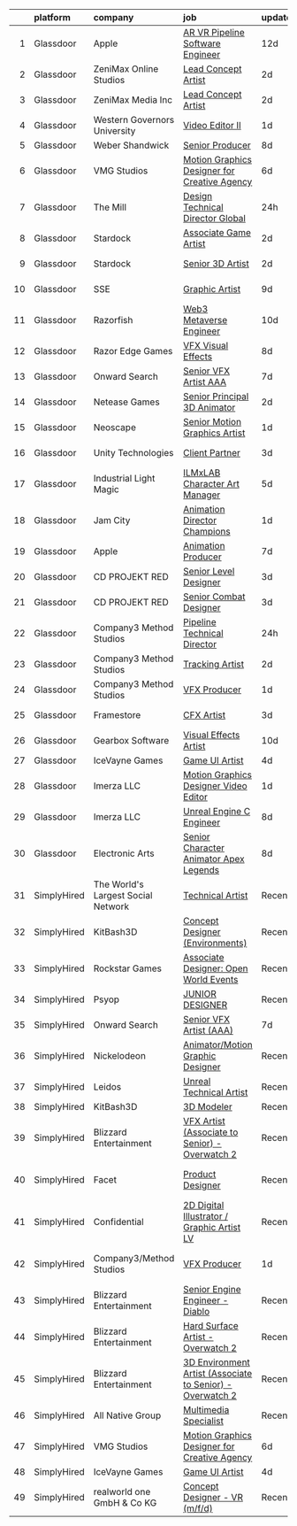 

|    | platform    | company                            | job                                                                                                                                                                                                                                                                                                                                                                                                                                                                                                                                                                                                                                                                                                                                                                                                                                                                                                                                                                                                                                                                                                                                                                                                                                                                                                                                                                           | update_time   | location                 |
|---:|:------------|:-----------------------------------|:------------------------------------------------------------------------------------------------------------------------------------------------------------------------------------------------------------------------------------------------------------------------------------------------------------------------------------------------------------------------------------------------------------------------------------------------------------------------------------------------------------------------------------------------------------------------------------------------------------------------------------------------------------------------------------------------------------------------------------------------------------------------------------------------------------------------------------------------------------------------------------------------------------------------------------------------------------------------------------------------------------------------------------------------------------------------------------------------------------------------------------------------------------------------------------------------------------------------------------------------------------------------------------------------------------------------------------------------------------------------------|:--------------|:-------------------------|
|  1 | Glassdoor   | Apple                              | [AR VR Pipeline Software Engineer](https://www.glassdoor.com/partner/jobListing.htm?pos=101&ao=1110586&s=58&guid=0000018224b94384b461fd28b1c34b47&src=GD_JOB_AD&t=SR&vt=w&cs=1_da523205&cb=1658473497774&jobListingId=1007994891471&cpc=8795CF9063CD573D&jrtk=3-0-1g8ibiguhitlb801-1g8ibigv3jfmb800-fc55de529b78aa8f--6NYlbfkN0BvKrLyj5gPmtZO9T8euul8TCxuuKNOtzRJOomxnwSEodTz2Bc-sPZlbtkML8D-m4qO4tenHzNlbzznl9Zovftmt6-Mg1P-NrNJwQV9b7AKhWEtyPHdze1p3up1kuyhCBmYpi4Iic0ExJ4rulqpIM8-RimAb7jpdBuTvtFVnPTld1-JZzi1K-QIsVdfXUuyS9PTv_7vDYV45ASLK8yo1Sqs5RVbyFo7aOcr4nuSqrhov_dWR-ye4zliyKGUjgfKLW_NGBp6MEpxz9gIKb2QyRSc1JBhrTMkcScwt9JSu3vP_PU0K8GvH8X5Mm22oeCntIY4IB8p2l5AMw44iJXXT9RipVQFy0iWO5pIQKN98rvCynPijOKZXrLuMteJbpZCABH8m4UVa4boBYBqMYTP41zRmWLsdeu6S4M0-403RjM8EGO-rjsMazp2kFKkqlHY80KOH2zSBLpBThWKnTIvrpWw-J4W_YrxNkqsll02Eaqf1zTAisTnXIn3K20peTOfXgL-wUlpKuthoaX9zTS0-Qu0RO-DBtVBdeM_mN3NaivwAEd7fiQ-bClUBHkPv5yPvKwBYryVqL4eKo_8lE8BjUW2jPV1wparmGJIgDzuZ-RC8A5Mfb4Yz11stkRRBaMzuh-pLP3Ws0b7_lJw6hHFZEVW2CcawMIFWxBgWRxu5VM6FrgO8FEPCZcryrRiApohBwn7ZVKiWNyBEHFyneidqPuz6hOuuu4TRX4f-mH06xFFpas1O-AtzUo6FKR2gzVWjvSc1iIm_GmM7Pj8yJGRnE5AH_71dzzhQkcZezrc-dlUtDEs-7Evea1X11mGc3qRu4D1m1X3ZstN064NSGZCJQI3TKLl_dVuNS4RBcZ9OYGwwH8a8K_owG_Z6LYOOrLxPxQIiX6AA3knDZJbC-ln3oKQWVg6zM352q3C4Lm0tvjgZ6o8N2glxl3voannH084GmH-rrvqEuF0srErdY06Ruw_)                        | 12d           | Boulder, CO              |
|  2 | Glassdoor   | ZeniMax Online Studios             | [Lead Concept Artist](https://www.glassdoor.com/partner/jobListing.htm?pos=113&ao=1136043&s=58&guid=0000018224b94384b461fd28b1c34b47&src=GD_JOB_AD&t=SR&vt=w&cs=1_6ae53555&cb=1658473497776&jobListingId=1008015103027&jrtk=3-0-1g8ibiguhitlb801-1g8ibigv3jfmb800-547110248d75de7c-)                                                                                                                                                                                                                                                                                                                                                                                                                                                                                                                                                                                                                                                                                                                                                                                                                                                                                                                                                                                                                                                                                          | 2d            | Hunt Valley, MD          |
|  3 | Glassdoor   | ZeniMax Media Inc                  | [Lead Concept Artist](https://www.glassdoor.com/partner/jobListing.htm?pos=118&ao=1136043&s=58&guid=0000018224b94384b461fd28b1c34b47&src=GD_JOB_AD&t=SR&vt=w&cs=1_636f373a&cb=1658473497777&jobListingId=1008015538050&jrtk=3-0-1g8ibiguhitlb801-1g8ibigv3jfmb800-fd64ffbe9ce932d2-)                                                                                                                                                                                                                                                                                                                                                                                                                                                                                                                                                                                                                                                                                                                                                                                                                                                                                                                                                                                                                                                                                          | 2d            | Hunt Valley, MD          |
|  4 | Glassdoor   | Western Governors University       | [Video Editor II](https://www.glassdoor.com/partner/jobListing.htm?pos=129&ao=1136043&s=58&guid=0000018224b94384b461fd28b1c34b47&src=GD_JOB_AD&t=SR&vt=w&cs=1_4416e009&cb=1658473497778&jobListingId=1008017553966&jrtk=3-0-1g8ibiguhitlb801-1g8ibigv3jfmb800-49ab7d12beda9c5a-)                                                                                                                                                                                                                                                                                                                                                                                                                                                                                                                                                                                                                                                                                                                                                                                                                                                                                                                                                                                                                                                                                              | 1d            | Salt Lake City, UT       |
|  5 | Glassdoor   | Weber Shandwick                    | [Senior Producer](https://www.glassdoor.com/partner/jobListing.htm?pos=130&ao=1136043&s=58&guid=0000018224b94384b461fd28b1c34b47&src=GD_JOB_AD&t=SR&vt=w&cs=1_62e8fde8&cb=1658473497779&jobListingId=1008003031928&jrtk=3-0-1g8ibiguhitlb801-1g8ibigv3jfmb800-321ad895e4afbc88-)                                                                                                                                                                                                                                                                                                                                                                                                                                                                                                                                                                                                                                                                                                                                                                                                                                                                                                                                                                                                                                                                                              | 8d            | Chicago, IL              |
|  6 | Glassdoor   | VMG Studios                        | [Motion Graphics Designer for Creative Agency](https://www.glassdoor.com/partner/jobListing.htm?pos=103&ao=1136043&s=58&guid=0000018224b94384b461fd28b1c34b47&src=GD_JOB_AD&t=SR&vt=w&ea=1&cs=1_1826b8c8&cb=1658473497774&jobListingId=1008008367182&jrtk=3-0-1g8ibiguhitlb801-1g8ibigv3jfmb800-42a36b0c18bec50b-)                                                                                                                                                                                                                                                                                                                                                                                                                                                                                                                                                                                                                                                                                                                                                                                                                                                                                                                                                                                                                                                            | 6d            | Bellevue, WA             |
|  7 | Glassdoor   | The Mill                           | [Design Technical Director  Global](https://www.glassdoor.com/partner/jobListing.htm?pos=116&ao=1136043&s=58&guid=0000018224b94384b461fd28b1c34b47&src=GD_JOB_AD&t=SR&vt=w&cs=1_9dd0b047&cb=1658473497777&jobListingId=1008021649194&jrtk=3-0-1g8ibiguhitlb801-1g8ibigv3jfmb800-1ee43a0842414491-)                                                                                                                                                                                                                                                                                                                                                                                                                                                                                                                                                                                                                                                                                                                                                                                                                                                                                                                                                                                                                                                                            | 24h           | New York, NY             |
|  8 | Glassdoor   | Stardock                           | [Associate Game Artist](https://www.glassdoor.com/partner/jobListing.htm?pos=111&ao=1136043&s=58&guid=0000018224b94384b461fd28b1c34b47&src=GD_JOB_AD&t=SR&vt=w&ea=1&cs=1_d180849b&cb=1658473497775&jobListingId=1008016020382&jrtk=3-0-1g8ibiguhitlb801-1g8ibigv3jfmb800-9b1f705e5de7e622-)                                                                                                                                                                                                                                                                                                                                                                                                                                                                                                                                                                                                                                                                                                                                                                                                                                                                                                                                                                                                                                                                                   | 2d            | Plymouth, MI             |
|  9 | Glassdoor   | Stardock                           | [Senior 3D Artist](https://www.glassdoor.com/partner/jobListing.htm?pos=114&ao=1136043&s=58&guid=0000018224b94384b461fd28b1c34b47&src=GD_JOB_AD&t=SR&vt=w&ea=1&cs=1_cbd58a5c&cb=1658473497777&jobListingId=1008016020388&jrtk=3-0-1g8ibiguhitlb801-1g8ibigv3jfmb800-7b8afdbd058936ae-)                                                                                                                                                                                                                                                                                                                                                                                                                                                                                                                                                                                                                                                                                                                                                                                                                                                                                                                                                                                                                                                                                        | 2d            | Plymouth, MI             |
| 10 | Glassdoor   | SSE                                | [Graphic Artist](https://www.glassdoor.com/partner/jobListing.htm?pos=124&ao=1136043&s=58&guid=0000018224b94384b461fd28b1c34b47&src=GD_JOB_AD&t=SR&vt=w&ea=1&cs=1_ee271c6c&cb=1658473497778&jobListingId=1008001110074&jrtk=3-0-1g8ibiguhitlb801-1g8ibigv3jfmb800-50d7530ccefde205-)                                                                                                                                                                                                                                                                                                                                                                                                                                                                                                                                                                                                                                                                                                                                                                                                                                                                                                                                                                                                                                                                                          | 9d            | Jacksonville, FL         |
| 11 | Glassdoor   | Razorfish                          | [Web3 Metaverse Engineer](https://www.glassdoor.com/partner/jobListing.htm?pos=126&ao=1136043&s=58&guid=0000018224b94384b461fd28b1c34b47&src=GD_JOB_AD&t=SR&vt=w&ea=1&cs=1_fa7579c3&cb=1658473497778&jobListingId=1007999007023&jrtk=3-0-1g8ibiguhitlb801-1g8ibigv3jfmb800-37130fe9a53d6876-)                                                                                                                                                                                                                                                                                                                                                                                                                                                                                                                                                                                                                                                                                                                                                                                                                                                                                                                                                                                                                                                                                 | 10d           | New York, NY             |
| 12 | Glassdoor   | Razor Edge Games                   | [VFX Visual Effects](https://www.glassdoor.com/partner/jobListing.htm?pos=112&ao=1136043&s=58&guid=0000018224b94384b461fd28b1c34b47&src=GD_JOB_AD&t=SR&vt=w&cs=1_a8aca57d&cb=1658473497776&jobListingId=1008002919278&jrtk=3-0-1g8ibiguhitlb801-1g8ibigv3jfmb800-43c429f9e3d05c00-)                                                                                                                                                                                                                                                                                                                                                                                                                                                                                                                                                                                                                                                                                                                                                                                                                                                                                                                                                                                                                                                                                           | 8d            | Remote                   |
| 13 | Glassdoor   | Onward Search                      | [Senior VFX Artist  AAA ](https://www.glassdoor.com/partner/jobListing.htm?pos=102&ao=1110586&s=58&guid=0000018224b94384b461fd28b1c34b47&src=GD_JOB_AD&t=SR&vt=w&cs=1_40e7d295&cb=1658473497774&jobListingId=1008005502010&cpc=451933188B21919D&jrtk=3-0-1g8ibiguhitlb801-1g8ibigv3jfmb800-a39b3d0b0025f332--6NYlbfkN0B7YoEZZ2QAGDyEGGmBPAUWSHc1Mt3sMCn9FehKcWA3w1hdwjpEweHGJ9uPpOtWDZrC-7lKc0mD8BMycFcRrvzqbDYv2CuZOIYpvsAKBQX73zrT8Or4NjVTRbDJaMWhrrTs_xYJ2kylhrSRs_nt6Ozlgoa9Ea6HAqX8CPf8Z1lK76IMcyluS4vFlsaFtbia1ry6lM70-ldWBfltdLqBLk76gD7zCZFIMElfK6ycvkJekz5pX0JFOKkC0zjMjHTTk5s7yVtTmBkYHJNg5tlYg6s9XItFmabCdJb2r0SWGSHtg9-rIU9tpriyL5At_SVHd246Mpb3i7q-DpVFzrYN3vopWt-kYlVLZiTzGnGVhnHOiH4uYOAF9ThNMhBgZzHtjnYNpRn7-h-Xts646o52qqPWro6dKlA0EYM1emHFa5Bibfvp8ED_SgwRvxi7qhWPWQaBv7BrDJgFTQtZVhE_UAjzuZqkeqBEC3BMsTFaK7eCw_lSsMcOVlj9HuCU1czZVB_VPqpfG9bSdIbf6evs0f5VxdDhGjNyJwj4IDsPPoym2tGY7tn5COCUogg4Z3-y2U5RkKh7W3VO05VPIuVfL68KTHfms6I5nI7oAaFDWCq5TW9EZHv7HzXxO1hcblHHiyHoTcoDOj71XNinDFGtqaAFlAxzyrbdKcB9t7UO_FZBCczvMMtuRTagRd0Y65uYnzhtgELJz5iiNjZMUtwhS3pj9YVne0eQkPDmtq4PjWbgh2L3xPI1UwEtpXWhzl0n1KcwzHC8_u-Q0OP05gCoIgAasM8DXcfFzwZ_FToDiQONceEoHqav7xSPm0mdWs6KvXOGuMtQGDakTumX5IcTN3PG12WZxcIyhasbhCYxPO824RsX-1rjlGH0M7EbQoNTj1IoQgWuB82N3gFaWhvoszLi-7-oZisydMt9ERYs6AJYXNQ7-1zMQGTj0E8kE21YX3yXdpuD-bvfcNx4o6VJ7i9I4KFxZuTu0x47-gfma95huMOizh1B0bnH) | 7d            | San Ramon, CA            |
| 14 | Glassdoor   | Netease Games                      | [Senior   Principal 3D Animator](https://www.glassdoor.com/partner/jobListing.htm?pos=123&ao=1136043&s=58&guid=0000018224b94384b461fd28b1c34b47&src=GD_JOB_AD&t=SR&vt=w&ea=1&cs=1_aa5973de&cb=1658473497778&jobListingId=1008014864247&jrtk=3-0-1g8ibiguhitlb801-1g8ibigv3jfmb800-9d8f3e71dd8e24b0-)                                                                                                                                                                                                                                                                                                                                                                                                                                                                                                                                                                                                                                                                                                                                                                                                                                                                                                                                                                                                                                                                          | 2d            | Remote                   |
| 15 | Glassdoor   | Neoscape                           | [Senior Motion Graphics Artist](https://www.glassdoor.com/partner/jobListing.htm?pos=128&ao=1136043&s=58&guid=0000018224b94384b461fd28b1c34b47&src=GD_JOB_AD&t=SR&vt=w&ea=1&cs=1_6c5a3978&cb=1658473497778&jobListingId=1008017048084&jrtk=3-0-1g8ibiguhitlb801-1g8ibigv3jfmb800-becdea5660ba1f19-)                                                                                                                                                                                                                                                                                                                                                                                                                                                                                                                                                                                                                                                                                                                                                                                                                                                                                                                                                                                                                                                                           | 1d            | New York, NY             |
| 16 | Glassdoor   | Unity Technologies                 | [Client Partner](https://www.glassdoor.com/partner/jobListing.htm?pos=110&ao=1136043&s=58&guid=0000018224b94384b461fd28b1c34b47&src=GD_JOB_AD&t=SR&vt=w&cs=1_ec01acd0&cb=1658473497775&jobListingId=1008012584446&jrtk=3-0-1g8ibiguhitlb801-1g8ibigv3jfmb800-95af4f754fea7388-)                                                                                                                                                                                                                                                                                                                                                                                                                                                                                                                                                                                                                                                                                                                                                                                                                                                                                                                                                                                                                                                                                               | 3d            | Bellevue, WA             |
| 17 | Glassdoor   | Industrial Light   Magic           | [ILMxLAB Character Art Manager](https://www.glassdoor.com/partner/jobListing.htm?pos=125&ao=1136043&s=58&guid=0000018224b94384b461fd28b1c34b47&src=GD_JOB_AD&t=SR&vt=w&cs=1_a4b0cfd5&cb=1658473497778&jobListingId=1008009556766&jrtk=3-0-1g8ibiguhitlb801-1g8ibigv3jfmb800-8beafdaaf7c3239a-)                                                                                                                                                                                                                                                                                                                                                                                                                                                                                                                                                                                                                                                                                                                                                                                                                                                                                                                                                                                                                                                                                | 5d            | San Francisco, CA        |
| 18 | Glassdoor   | Jam City                           | [Animation Director  Champions ](https://www.glassdoor.com/partner/jobListing.htm?pos=115&ao=1136043&s=58&guid=0000018224b94384b461fd28b1c34b47&src=GD_JOB_AD&t=SR&vt=w&ea=1&cs=1_48d63f94&cb=1658473497777&jobListingId=1008018283775&jrtk=3-0-1g8ibiguhitlb801-1g8ibigv3jfmb800-4610afd753adbaaa-)                                                                                                                                                                                                                                                                                                                                                                                                                                                                                                                                                                                                                                                                                                                                                                                                                                                                                                                                                                                                                                                                          | 1d            | Culver City, CA          |
| 19 | Glassdoor   | Apple                              | [Animation Producer](https://www.glassdoor.com/partner/jobListing.htm?pos=127&ao=1136043&s=58&guid=0000018224b94384b461fd28b1c34b47&src=GD_JOB_AD&t=SR&vt=w&cs=1_a59d9857&cb=1658473497778&jobListingId=1008007080856&jrtk=3-0-1g8ibiguhitlb801-1g8ibigv3jfmb800-5deecf1619cb58b1-)                                                                                                                                                                                                                                                                                                                                                                                                                                                                                                                                                                                                                                                                                                                                                                                                                                                                                                                                                                                                                                                                                           | 7d            | Cupertino, CA            |
| 20 | Glassdoor   | CD PROJEKT RED                     | [Senior Level Designer](https://www.glassdoor.com/partner/jobListing.htm?pos=104&ao=1136043&s=58&guid=0000018224b94384b461fd28b1c34b47&src=GD_JOB_AD&t=SR&vt=w&ea=1&cs=1_aef77284&cb=1658473497774&jobListingId=1008013433162&jrtk=3-0-1g8ibiguhitlb801-1g8ibigv3jfmb800-4c9a8438ff845ca6-)                                                                                                                                                                                                                                                                                                                                                                                                                                                                                                                                                                                                                                                                                                                                                                                                                                                                                                                                                                                                                                                                                   | 3d            | Boston, MA               |
| 21 | Glassdoor   | CD PROJEKT RED                     | [Senior Combat Designer](https://www.glassdoor.com/partner/jobListing.htm?pos=107&ao=1136043&s=58&guid=0000018224b94384b461fd28b1c34b47&src=GD_JOB_AD&t=SR&vt=w&ea=1&cs=1_d70dfda0&cb=1658473497774&jobListingId=1008013433186&jrtk=3-0-1g8ibiguhitlb801-1g8ibigv3jfmb800-667d2b494220c379-)                                                                                                                                                                                                                                                                                                                                                                                                                                                                                                                                                                                                                                                                                                                                                                                                                                                                                                                                                                                                                                                                                  | 3d            | Boston, MA               |
| 22 | Glassdoor   | Company3 Method Studios            | [Pipeline Technical Director](https://www.glassdoor.com/partner/jobListing.htm?pos=120&ao=1136043&s=58&guid=0000018224b94384b461fd28b1c34b47&src=GD_JOB_AD&t=SR&vt=w&ea=1&cs=1_705acaa4&cb=1658473497778&jobListingId=1008021055431&jrtk=3-0-1g8ibiguhitlb801-1g8ibigv3jfmb800-624dfeeca4d4139e-)                                                                                                                                                                                                                                                                                                                                                                                                                                                                                                                                                                                                                                                                                                                                                                                                                                                                                                                                                                                                                                                                             | 24h           | New York, NY             |
| 23 | Glassdoor   | Company3 Method Studios            | [Tracking Artist](https://www.glassdoor.com/partner/jobListing.htm?pos=117&ao=1136043&s=58&guid=0000018224b94384b461fd28b1c34b47&src=GD_JOB_AD&t=SR&vt=w&ea=1&cs=1_d01da8cd&cb=1658473497777&jobListingId=1008016145902&jrtk=3-0-1g8ibiguhitlb801-1g8ibigv3jfmb800-0972021a03841819-)                                                                                                                                                                                                                                                                                                                                                                                                                                                                                                                                                                                                                                                                                                                                                                                                                                                                                                                                                                                                                                                                                         | 2d            | Santa Monica, CA         |
| 24 | Glassdoor   | Company3 Method Studios            | [VFX Producer](https://www.glassdoor.com/partner/jobListing.htm?pos=105&ao=1136043&s=58&guid=0000018224b94384b461fd28b1c34b47&src=GD_JOB_AD&t=SR&vt=w&ea=1&cs=1_976de391&cb=1658473497774&jobListingId=1008018247511&jrtk=3-0-1g8ibiguhitlb801-1g8ibigv3jfmb800-5dd0809045cd216f-)                                                                                                                                                                                                                                                                                                                                                                                                                                                                                                                                                                                                                                                                                                                                                                                                                                                                                                                                                                                                                                                                                            | 1d            | New York, NY             |
| 25 | Glassdoor   | Framestore                         | [CFX Artist](https://www.glassdoor.com/partner/jobListing.htm?pos=108&ao=1136043&s=58&guid=0000018224b94384b461fd28b1c34b47&src=GD_JOB_AD&t=SR&vt=w&ea=1&cs=1_2caf4930&cb=1658473497775&jobListingId=1008012128322&jrtk=3-0-1g8ibiguhitlb801-1g8ibigv3jfmb800-23902078b8c922d9-)                                                                                                                                                                                                                                                                                                                                                                                                                                                                                                                                                                                                                                                                                                                                                                                                                                                                                                                                                                                                                                                                                              | 3d            | New York, NY             |
| 26 | Glassdoor   | Gearbox Software                   | [Visual Effects Artist](https://www.glassdoor.com/partner/jobListing.htm?pos=122&ao=1136043&s=58&guid=0000018224b94384b461fd28b1c34b47&src=GD_JOB_AD&t=SR&vt=w&ea=1&cs=1_fecc32ec&cb=1658473497778&jobListingId=1007998860820&jrtk=3-0-1g8ibiguhitlb801-1g8ibigv3jfmb800-fa056ef69a544c96-)                                                                                                                                                                                                                                                                                                                                                                                                                                                                                                                                                                                                                                                                                                                                                                                                                                                                                                                                                                                                                                                                                   | 10d           | Frisco, TX               |
| 27 | Glassdoor   | IceVayne Games                     | [Game UI Artist](https://www.glassdoor.com/partner/jobListing.htm?pos=106&ao=1136043&s=58&guid=0000018224b94384b461fd28b1c34b47&src=GD_JOB_AD&t=SR&vt=w&ea=1&cs=1_7bd9c867&cb=1658473497774&jobListingId=1008010939116&jrtk=3-0-1g8ibiguhitlb801-1g8ibigv3jfmb800-a4580d4e6a89142d-)                                                                                                                                                                                                                                                                                                                                                                                                                                                                                                                                                                                                                                                                                                                                                                                                                                                                                                                                                                                                                                                                                          | 4d            | Remote                   |
| 28 | Glassdoor   | Imerza  LLC                        | [Motion Graphics Designer Video Editor](https://www.glassdoor.com/partner/jobListing.htm?pos=109&ao=1136043&s=58&guid=0000018224b94384b461fd28b1c34b47&src=GD_JOB_AD&t=SR&vt=w&ea=1&cs=1_4ac4994f&cb=1658473497775&jobListingId=1008017006379&jrtk=3-0-1g8ibiguhitlb801-1g8ibigv3jfmb800-0defdf3ccda001a4-)                                                                                                                                                                                                                                                                                                                                                                                                                                                                                                                                                                                                                                                                                                                                                                                                                                                                                                                                                                                                                                                                   | 1d            | Sarasota, FL             |
| 29 | Glassdoor   | Imerza  LLC                        | [Unreal Engine   C   Engineer](https://www.glassdoor.com/partner/jobListing.htm?pos=121&ao=1136043&s=58&guid=0000018224b94384b461fd28b1c34b47&src=GD_JOB_AD&t=SR&vt=w&ea=1&cs=1_f4a79b1f&cb=1658473497778&jobListingId=1008001897361&jrtk=3-0-1g8ibiguhitlb801-1g8ibigv3jfmb800-8c79bb2871c86338-)                                                                                                                                                                                                                                                                                                                                                                                                                                                                                                                                                                                                                                                                                                                                                                                                                                                                                                                                                                                                                                                                            | 8d            | Remote                   |
| 30 | Glassdoor   | Electronic Arts                    | [Senior Character Animator  Apex Legends ](https://www.glassdoor.com/partner/jobListing.htm?pos=119&ao=1136043&s=58&guid=0000018224b94384b461fd28b1c34b47&src=GD_JOB_AD&t=SR&vt=w&cs=1_f22a2272&cb=1658473497777&jobListingId=1008003306799&jrtk=3-0-1g8ibiguhitlb801-1g8ibigv3jfmb800-6d89526abe9aca00-)                                                                                                                                                                                                                                                                                                                                                                                                                                                                                                                                                                                                                                                                                                                                                                                                                                                                                                                                                                                                                                                                     | 8d            | Los Angeles, CA          |
| 31 | SimplyHired | The World's Largest Social Network | [Technical Artist](https://www.simplyhired.com/job/PPgYBYhCnjNWsKzR69U9gRUK3bP4-3z6sjwuOv1UN049a90JWdHy7Q?q=vfx+designer)                                                                                                                                                                                                                                                                                                                                                                                                                                                                                                                                                                                                                                                                                                                                                                                                                                                                                                                                                                                                                                                                                                                                                                                                                                                     | Recently      | New York, NY             |
| 32 | SimplyHired | KitBash3D                          | [Concept Designer (Environments)](https://www.simplyhired.com/job/6RK58V9QRNPhm7KMuxGYlhUBdJx4j-xn111ezuam7_hRD9iRlS-KQQ?q=vfx+designer)                                                                                                                                                                                                                                                                                                                                                                                                                                                                                                                                                                                                                                                                                                                                                                                                                                                                                                                                                                                                                                                                                                                                                                                                                                      | Recently      | Remote                   |
| 33 | SimplyHired | Rockstar Games                     | [Associate Designer: Open World Events](https://www.simplyhired.com/job/vdV8vlT3gviLv2JCIKjxS72bf-KmVFeMRA0oYSRtEaTI4YyrugfY7Q?q=vfx+designer)                                                                                                                                                                                                                                                                                                                                                                                                                                                                                                                                                                                                                                                                                                                                                                                                                                                                                                                                                                                                                                                                                                                                                                                                                                | Recently      | Carlsbad, CA             |
| 34 | SimplyHired | Psyop                              | [JUNIOR DESIGNER](https://www.simplyhired.com/job/zSJ2o2OxFVF9AqKa__B93UhQBlvvf_irwOF_5c0XrRg_GvznVO0-KQ?q=vfx+designer)                                                                                                                                                                                                                                                                                                                                                                                                                                                                                                                                                                                                                                                                                                                                                                                                                                                                                                                                                                                                                                                                                                                                                                                                                                                      | Recently      | New York, NY             |
| 35 | SimplyHired | Onward Search                      | [Senior VFX Artist (AAA)](https://www.simplyhired.com/job/p9YQe2LV_ZQ3GtzWpOQzlJKVoc-crSe2HvJqZVaZQ0I8vBiwOPhJBw?q=vfx+designer)                                                                                                                                                                                                                                                                                                                                                                                                                                                                                                                                                                                                                                                                                                                                                                                                                                                                                                                                                                                                                                                                                                                                                                                                                                              | 7d            | San Ramon, CA            |
| 36 | SimplyHired | Nickelodeon                        | [Animator/Motion Graphic Designer](https://www.simplyhired.com/job/seMENcpah2-lLx56dgQ7If76DlQ4u5bVEykKG1frdKpnuYHo39ut3g?q=vfx+designer)                                                                                                                                                                                                                                                                                                                                                                                                                                                                                                                                                                                                                                                                                                                                                                                                                                                                                                                                                                                                                                                                                                                                                                                                                                     | Recently      | New York, NY             |
| 37 | SimplyHired | Leidos                             | [Unreal Technical Artist](https://www.simplyhired.com/job/vUjM88WNHByq9hkXVcDGaHDWJBcJwdAHwcSIeARFGUwNOCFNjopeUg?q=vfx+designer)                                                                                                                                                                                                                                                                                                                                                                                                                                                                                                                                                                                                                                                                                                                                                                                                                                                                                                                                                                                                                                                                                                                                                                                                                                              | Recently      | Reston, VA               |
| 38 | SimplyHired | KitBash3D                          | [3D Modeler](https://www.simplyhired.com/job/J1vV5-qf_C5x8YfKoESIGd-eUj6se-s1DxqdF4rxpYdvWsGzMz1rRw?q=vfx+designer)                                                                                                                                                                                                                                                                                                                                                                                                                                                                                                                                                                                                                                                                                                                                                                                                                                                                                                                                                                                                                                                                                                                                                                                                                                                           | Recently      | Remote                   |
| 39 | SimplyHired | Blizzard Entertainment             | [VFX Artist (Associate to Senior) - Overwatch 2](https://www.simplyhired.com/job/2d70J5UkkZ2YmvlvJfcaEqf0vVFEZwLt57euRMmQlk3Afx_2Q_gYzw?q=vfx+designer)                                                                                                                                                                                                                                                                                                                                                                                                                                                                                                                                                                                                                                                                                                                                                                                                                                                                                                                                                                                                                                                                                                                                                                                                                       | Recently      | Irvine, CA               |
| 40 | SimplyHired | Facet                              | [Product Designer](https://www.simplyhired.com/job/mXfLdIzROFXZ4LZM8IUwypMkfkVTZlEQ5iYR6asUe9PpCJX1nH947A?q=vfx+designer)                                                                                                                                                                                                                                                                                                                                                                                                                                                                                                                                                                                                                                                                                                                                                                                                                                                                                                                                                                                                                                                                                                                                                                                                                                                     | Recently      | San Francisco, CA        |
| 41 | SimplyHired | Confidential                       | [2D Digital Illustrator / Graphic Artist LV](https://www.simplyhired.com/job/WR2-4KNjxgXV1vg_h0Smu4P2a7_SLarIZBzP3ysarILfdTKegejX8w?q=vfx+designer)                                                                                                                                                                                                                                                                                                                                                                                                                                                                                                                                                                                                                                                                                                                                                                                                                                                                                                                                                                                                                                                                                                                                                                                                                           | Recently      | Las Vegas, NV            |
| 42 | SimplyHired | Company3/Method Studios            | [VFX Producer](https://www.simplyhired.com/job/XT7QPzkUnvxE6duo8FVdoPIIZSrWFoWLcrRCUsYDYQUs0bZk1S-cig?q=vfx+designer)                                                                                                                                                                                                                                                                                                                                                                                                                                                                                                                                                                                                                                                                                                                                                                                                                                                                                                                                                                                                                                                                                                                                                                                                                                                         | 1d            | New York, NY +1 location |
| 43 | SimplyHired | Blizzard Entertainment             | [Senior Engine Engineer - Diablo](https://www.simplyhired.com/job/tMmtCyDUxHf8JJJ5bCNONOHibfhTpYdY-nwQ76oeAkm7OrfyZhRqFg?q=vfx+designer)                                                                                                                                                                                                                                                                                                                                                                                                                                                                                                                                                                                                                                                                                                                                                                                                                                                                                                                                                                                                                                                                                                                                                                                                                                      | Recently      | Irvine, CA               |
| 44 | SimplyHired | Blizzard Entertainment             | [Hard Surface Artist - Overwatch 2](https://www.simplyhired.com/job/6UbuxcizWm0FGl0VWvCtYyHq-2-jjcWZ_YsxRvD4XaS9M8_zOx_FMA?q=vfx+designer)                                                                                                                                                                                                                                                                                                                                                                                                                                                                                                                                                                                                                                                                                                                                                                                                                                                                                                                                                                                                                                                                                                                                                                                                                                    | Recently      | Irvine, CA               |
| 45 | SimplyHired | Blizzard Entertainment             | [3D Environment Artist (Associate to Senior) - Overwatch 2](https://www.simplyhired.com/job/pw88DtF0EULjjFMy83MMr_Hg0HBZII6DCgYGL9C12joglMD-Z-Xwnw?q=vfx+designer)                                                                                                                                                                                                                                                                                                                                                                                                                                                                                                                                                                                                                                                                                                                                                                                                                                                                                                                                                                                                                                                                                                                                                                                                            | Recently      | Irvine, CA               |
| 46 | SimplyHired | All Native Group                   | [Multimedia Specialist](https://www.simplyhired.com/job/JGZiImbR-qNcwKe_5n8x2z613nkKyx8CCZOdh_5a9jGskXmYM49vVA?q=vfx+designer)                                                                                                                                                                                                                                                                                                                                                                                                                                                                                                                                                                                                                                                                                                                                                                                                                                                                                                                                                                                                                                                                                                                                                                                                                                                | Recently      | Blackstone, VA           |
| 47 | SimplyHired | VMG Studios                        | [Motion Graphics Designer for Creative Agency](https://www.simplyhired.com/job/RgUgIsJDANfFHoHXvYmis4dg3u0Z1SS3dFVhLpxDhX0xb2PbIYIc6g?q=vfx+designer)                                                                                                                                                                                                                                                                                                                                                                                                                                                                                                                                                                                                                                                                                                                                                                                                                                                                                                                                                                                                                                                                                                                                                                                                                         | 6d            | Bellevue, WA             |
| 48 | SimplyHired | IceVayne Games                     | [Game UI Artist](https://www.simplyhired.com/job/uOTZ8134CRzxj2nYG2_gw45sjRe12YHf2rcCLCRX7S35nrgPs2j4fQ?q=vfx+designer)                                                                                                                                                                                                                                                                                                                                                                                                                                                                                                                                                                                                                                                                                                                                                                                                                                                                                                                                                                                                                                                                                                                                                                                                                                                       | 4d            | Remote                   |
| 49 | SimplyHired | realworld one GmbH & Co KG         | [Concept Designer - VR (m/f/d)](https://www.simplyhired.com/job/9M9B0HjzlxbnEWwSs63j38J2jv4QAGwRz17kgQnuQPJjtHPVVTunxA?q=vfx+designer)                                                                                                                                                                                                                                                                                                                                                                                                                                                                                                                                                                                                                                                                                                                                                                                                                                                                                                                                                                                                                                                                                                                                                                                                                                        | Recently      | Remote                   |